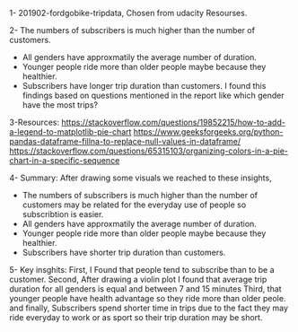 1- 201902-fordgobike-tripdata, Chosen from udacity Resourses.

2- The numbers of subscribers is much higher than the number of customers.
- All genders have approxmatily the average number of duration.
- Younger people ride more than older people maybe because they healthier.
- Subscribers have longer trip duration than customers.
I found this findings based on questions mentioned in the report like which gender have the most trips?

3-Resources:  https://stackoverflow.com/questions/19852215/how-to-add-a-legend-to-matplotlib-pie-chart
https://www.geeksforgeeks.org/python-pandas-dataframe-fillna-to-replace-null-values-in-dataframe/
https://stackoverflow.com/questions/65315103/organizing-colors-in-a-pie-chart-in-a-specific-sequence

4- Summary: After drawing some visuals we reached to these insights,
- The numbers of subscribers is much higher than the number of customers may be related for the everyday use of people so subscribtion is easier.
- All genders have approxmatily the average number of duration.
- Younger people ride more than older people maybe because they healthier.
- Subscribers have shorter trip duration than customers.

5- Key insghits: First, I Found that people tend to subscribe than to be a customer. 
Second, After drawing a violin plot I found that average trip duration for all genders is equal and between 7 and 15 minutes
Third, that younger people have health advantage so they ride more than older peole.
and finally, Subscribers spend shorter time in trips due to the fact they may ride everyday to work or as sport so their
trip duration may be short. 
